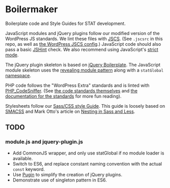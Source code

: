 # Boilermaker
Boilerplate code and Style Guides for STAT development.

JavaScript modules and jQuery plugins follow our modified version of the WordPress JS standards. We lint these files with [JSCS](http://jscs.info/). (See `.jscsrc` in this repo, as well as [the WordPress JSCS config](https://github.com/jscs-dev/node-jscs/blob/master/presets/wordpress.json).) JavaScript code should also pass a basic [JSHint](http://jshint.com/) check. We also recommend using JavaScript's [strict mode](http://ejohn.org/blog/ecmascript-5-strict-mode-json-and-more/).

The jQuery plugin skeleton is based on [jQuery Boilerplate](https://github.com/jquery-boilerplate/jquery-boilerplate/blob/master/src/jquery.boilerplate.js). The JavaScript module skeleton uses the [revealing module pattern](https://addyosmani.com/resources/essentialjsdesignpatterns/book/#revealingmodulepatternjavascript) along with a `statGlobal` [namespace](https://addyosmani.com/blog/essential-js-namespacing).

PHP code follows the "WordPress Extra" standards and is linted with [PHP_CodeSniffer](https://github.com/squizlabs/PHP_CodeSniffer). (See [the code standards themselves](https://github.com/WordPress-Coding-Standards/WordPress-Coding-Standards) and [the documentation for the standards](https://make.wordpress.org/core/handbook/best-practices/coding-standards/php/) for more fun reading).

Stylesheets follow our [Sass/CSS style Guide](sass.md). This guide is loosely based on [SMACSS](https://smacss.com/) and Mark Otto's article on [Nesting in Sass and Less](http://markdotto.com/2015/07/20/css-nesting/).

## TODO

### module.js and jquery-plugin.js

* Add CommonJS wrapper, and only use statGlobal if no module loader is available.
* Switch to ES6, and replace constant naming convention with the actual `const` keyword.
* Use [Pugin](https://github.com/statnews/pugin) to simplify the creation of jQuery plugins.
* Demonstrate use of singleton pattern in ES6.
